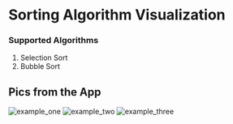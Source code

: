 # Sorting Algorithm Visualization

### Supported Algorithms 

1. Selection Sort
2. Bubble Sort

## Pics from the App 

![example_one](https://i.imgur.com/RuGwFOQ.png)
![example_two](https://i.imgur.com/y86tPq1.png)
![example_three](https://i.imgur.com/8aB15jO.png)
